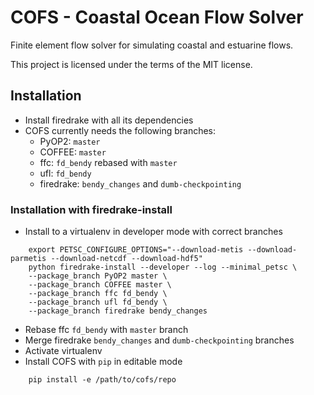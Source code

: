 # COFS - Coastal Ocean Flow Solver

Finite element flow solver for simulating coastal and estuarine flows.

This project is licensed under the terms of the MIT license.

## Installation

- Install firedrake with all its dependencies
- COFS currently needs the following branches:
    - PyOP2: `master`
    - COFFEE: `master`
    - ffc: `fd_bendy` rebased with `master`
    - ufl: `fd_bendy`
    - firedrake: `bendy_changes` and `dumb-checkpointing`

### Installation with firedrake-install

- Install to a virtualenv in developer mode with correct branches

```
    export PETSC_CONFIGURE_OPTIONS="--download-metis --download-parmetis --download-netcdf --download-hdf5"
    python firedrake-install --developer --log --minimal_petsc \
    --package_branch PyOP2 master \
    --package_branch COFFEE master \
    --package_branch ffc fd_bendy \
    --package_branch ufl fd_bendy \
    --package_branch firedrake bendy_changes
```

- Rebase ffc `fd_bendy` with `master` branch
- Merge firedrake `bendy_changes` and `dumb-checkpointing` branches
- Activate virtualenv
- Install COFS with `pip` in editable mode

```
    pip install -e /path/to/cofs/repo
```
